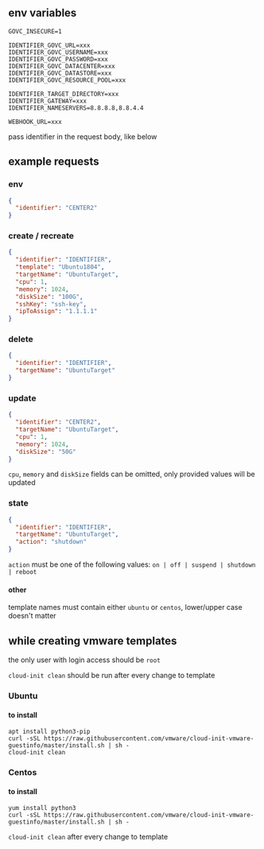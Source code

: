 ## env variables
```
GOVC_INSECURE=1

IDENTIFIER_GOVC_URL=xxx
IDENTIFIER_GOVC_USERNAME=xxx
IDENTIFIER_GOVC_PASSWORD=xxx
IDENTIFIER_GOVC_DATACENTER=xxx
IDENTIFIER_GOVC_DATASTORE=xxx
IDENTIFIER_GOVC_RESOURCE_POOL=xxx

IDENTIFIER_TARGET_DIRECTORY=xxx
IDENTIFIER_GATEWAY=xxx
IDENTIFIER_NAMESERVERS=8.8.8.8,8.8.4.4

WEBHOOK_URL=xxx
```
pass identifier in the request body, like below

## example requests
### env
```json
{
  "identifier": "CENTER2"
}
```
### create / recreate
```json
{
  "identifier": "IDENTIFIER",
  "template": "Ubuntu1804",
  "targetName": "UbuntuTarget",
  "cpu": 1,
  "memory": 1024,
  "diskSize": "100G",
  "sshKey": "ssh-key",
  "ipToAssign": "1.1.1.1"
}
```
### delete
```json
{
  "identifier": "IDENTIFIER",
  "targetName": "UbuntuTarget"
}
```
### update
```json
{
  "identifier": "CENTER2",
  "targetName": "UbuntuTarget",
  "cpu": 1,
  "memory": 1024,
  "diskSize": "50G"
}
```
`cpu`, `memory` and `diskSize` fields can be omitted, only provided values will be updated 
### state
```json
{
  "identifier": "IDENTIFIER",
  "targetName": "UbuntuTarget",
  "action": "shutdown"
}
```
`action` must be one of the following values: `on | off | suspend | shutdown | reboot`
#### other
template names must contain either `ubuntu` or `centos`, lower/upper case doesn't matter

## while creating vmware templates

the only user with login access should be `root`

`cloud-init clean` should be run after every change to template

### Ubuntu

#### to install
```
apt install python3-pip
curl -sSL https://raw.githubusercontent.com/vmware/cloud-init-vmware-guestinfo/master/install.sh | sh -
cloud-init clean
```
### Centos

#### to install
```
yum install python3
curl -sSL https://raw.githubusercontent.com/vmware/cloud-init-vmware-guestinfo/master/install.sh | sh -
```
`cloud-init clean` after every change to template
